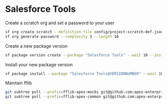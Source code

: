 # Salesforce Tools

Create a scratch org and set a password to your user
```sh
sf org create scratch --definition-file config/project-scratch-def.json --alias salesforce-tools --duration-days 30 -s
sf org generate password --complexity 3 --length 16
```

Create a new package version
```sh
sf package version create --package "Salesforce Tools" --wait 10 --installation-key-bypass
```

Install your new package version
```sh
sf package install --package "Salesforce Tools@VERSIONNUMBER" --wait 10 --publish-wait 10 --target-org ORG_NAME
```

Maintain fflib
```sh
git subtree pull --prefix=fflib-apex-mocks git@github.com:apex-enterprise-patterns/fflib-apex-mocks.git master
git subtree pull --prefix=fflib-apex-common git@github.com:apex-enterprise-patterns/fflib-apex-common.git master
```